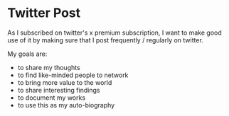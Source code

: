 # Twitter Post

As I subscribed on twitter's x premium subscription,
I want to make good use of it by making sure that
I post frequently / regularly on twitter.

My goals are:
* to share my thoughts
* to find like-minded people to network
* to bring more value to the world
* to share interesting findings
* to document my works
* to use this as my auto-biography
